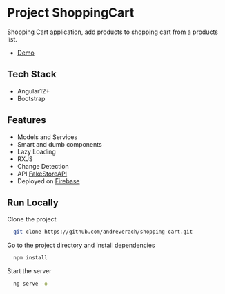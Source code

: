 
# Project ShoppingCart

Shopping Cart application, add products to shopping cart from a products list.
- [Demo](https://shopping-cart-1cfa1.web.app/home)

## Tech Stack

- Angular12+
- Bootstrap

## Features

- Models and Services
- Smart and dumb components
- Lazy Loading
- RXJS
- Change Detection
- API [FakeStoreAPI](https://fakestoreapi.com/)
- Deployed on [Firebase](https://firebase.google.com/)

## Run Locally

Clone the project

```bash
  git clone https://github.com/andreverach/shopping-cart.git
```

Go to the project directory and install dependencies

```bash
  npm install
```

Start the server

```bash
  ng serve -o
```


